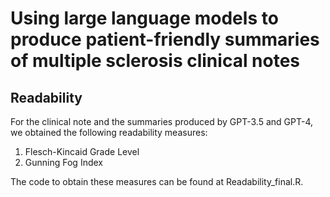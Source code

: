 # Using large language models to produce patient-friendly summaries of multiple sclerosis clinical notes

## Readability

For the clinical note and the summaries produced by GPT-3.5 and GPT-4, we obtained the following readability measures:
1. Flesch-Kincaid Grade Level
2. Gunning Fog Index

The code to obtain these measures can be found at Readability_final.R.
